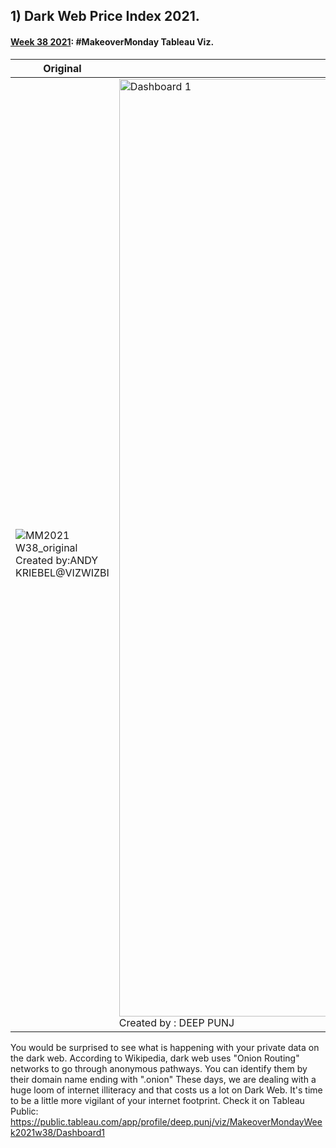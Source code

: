 ## 1) Dark Web Price Index 2021.
####  [Week 38 2021](https://www.makeovermonday.co.uk/data/): #MakeoverMonday Tableau Viz. 

| **Original** | **MINE** |
| ------------| ---------- |
|![MM2021 W38_original](https://user-images.githubusercontent.com/28164579/134511077-f6410031-0b7c-4b3b-ab78-ef08cfca09fb.png) Created by:ANDY KRIEBEL@VIZWIZBI|<img src="https://user-images.githubusercontent.com/28164579/134510935-744904f8-6be0-4c56-8f66-7e6dd6ae9e73.png" alt="Dashboard 1" width="1500"/> Created by : DEEP PUNJ 

You would be surprised to see what is happening with your private data on the dark web. According to Wikipedia, dark web uses "Onion Routing" networks to go through anonymous pathways. You can identify them by their domain name ending with ".onion" 
These days, we are dealing with a huge loom of internet illiteracy and that costs us a lot on Dark Web. It's time to be a little more vigilant of your internet footprint. 
Check it on Tableau Public: https://public.tableau.com/app/profile/deep.punj/viz/MakeoverMondayWeek2021w38/Dashboard1

